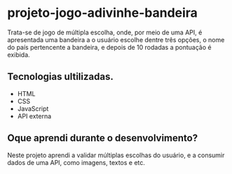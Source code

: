 # projeto-jogo-adivinhe-bandeira
 Trata-se de jogo de múltipla escolha, onde, por meio de uma API, é apresentada uma bandeira a o usuário escolhe dentre três opções, o nome do país pertencente a bandeira, e depois de 10 rodadas a pontuação é exibida.

## Tecnologias ultilizadas.

- HTML
- CSS
- JavaScript
- API externa

## Oque aprendi durante o desenvolvimento?

Neste projeto aprendi a validar múltiplas escolhas do usuário, e a consumir dados de uma API, como imagens, textos e etc.
